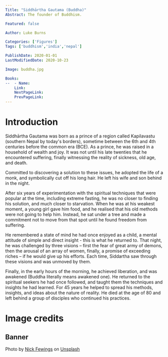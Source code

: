 ```yaml
---
Title: "Siddhārtha Gautama (Buddha)"
Abstract: The founder of Buddhism.

Featured: false

Author: Luke Burns

Categories: ['Figures']
Tags: ['buddhism','india','nepal']

PublishDate: 2020-01-01
LastModifiedDate: 2020-10-23

Image: buddha.jpg

Books:
--  - Name: 
    Link: 
    NextPageLink:
    PrevPageLink:
---
```

# Introduction
Siddhārtha Gautama was born as a prince of a region called Kapilavastu (southern Nepal by today's borders), sometime between the 6th and 4th centuries before the common era (BCE). As a prince, he was raised in a household of wealth and joy. It was not until his late twenties that he encountered suffering, finally witnessing the reality of sickness, old age, and death. 

Committed to discovering a solution to these issues, he adopted the life of a monk, and symbolically cut off his long hair. He left his wife and son behind in the night. 

After six years of experimentation with the spiritual techniques that were popular at the time, including extreme fasting, he was no closer to finding his solution, and much closer to starvation. When he was at his weakest moment, a young girl gave him food, and he realised that his old methods were not going to help him. Instead, he sat under a tree and made a commitment not to move from that spot until he found freedom from suffering. 

He remembered a state of mind he had once enjoyed as a child, a mental attitude of simple and direct insight - this is what he returned to. That night, he was challenged by three visions – first the fear of great army of demons, then the arousal of an array of women, finally, a promise of exceeding riches – if he would give up his efforts. Each time, Siddartha saw through these visions and was unmoved by them. 

Finally, in the early hours of the morning, he achieved liberation, and was awakened (Buddha literally means awakened one). He returned to the spiritual seekers he had once followed, and taught them the techniques and insights he had learned. For 45 years he helped to spread his methods, insights, and ideas about the nature of reality. He died at the age of 80 and left behind a group of disciples who continued his practices.

# Image credits
## Banner
Photo by <a href="https://unsplash.com/@jannerboy62?utm_source=unsplash&amp;utm_medium=referral&amp;utm_content=creditCopyText">Nick Fewings</a> on <a href="https://unsplash.com/?utm_source=unsplash&amp;utm_medium=referral&amp;utm_content=creditCopyText">Unsplash</a>